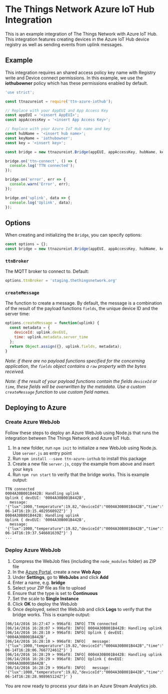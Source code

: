 # The Things Network Azure IoT Hub Integration

This is an example integration of The Things Network with Azure IoT Hub. This integration features creating devices in the Azure IoT Hub device registry as well as sending events from uplink messages.

## Example

This integration requires an shared access policy key name with Registry write and Device connect permissions. In this example, we use the **iothubowner** policy which has these permissions enabled by default.

```js
'use strict';

const ttnazureiot = require('ttn-azure-iothub');

// Replace with your AppEUI and App Access Key
const appEUI = '<insert AppEUI>';
const appAccessKey = '<insert App Access Key>';

// Replace with your Azure IoT Hub name and key
const hubName = '<insert hub name>';
const keyName = 'iothubowner';
const key = '<insert key>';

const bridge = new ttnazureiot.Bridge(appEUI, appAccessKey, hubName, keyName, key);

bridge.on('ttn-connect', () => {
  console.log('TTN connected');
});

bridge.on('error', err => {
  console.warn('Error', err);
});

bridge.on('uplink', data => {
  console.log('Uplink', data);
});
```

## Options

When creating and initializing the `Bridge`, you can specify options:

```js
const options = {};
const bridge = new ttnazureiot.Bridge(appEUI, appAccessKey, hubName, keyName, key, options);
```

### `ttnBroker`

The MQTT broker to connect to. Default:

```js
options.ttnBroker = 'staging.thethingsnetwork.org'
```

### `createMessage`

The function to create a message. By default, the message is a combination of the result of the payload functions `fields`, the unique device ID and the server time:

```js
options.createMessage = function(uplink) {
  const metadata = {
    deviceId: uplink.devEUI,
    time: uplink.metadata.server_time
  };
  return Object.assign({}, uplink.fields, metadata);
}
```

*Note: if there are no payload functions specified for the concerning application, the `fields` object contains a `raw` property with the bytes received.*

*Note: if the result of your payload functions contain the fields `deviceId` or `time`, these fields will be overwritten by the metadata. Use a custom `createMessage` function to use custom field names.*

## Deploying to Azure

### Create Azure WebJob

Follow these steps to deploy an Azure WebJob using Node.js that runs the integration between The Things Network and Azure IoT Hub.

1. In a new folder, run `npm init` to initialize a new WebJob using Node.js. Use `server.js` as entry point
2. Run `npm install --save ttn-azure-iothub` to install this package
3. Create a new file `server.js`, copy the example from above and insert your keys
4. Run `npm run start` to verify that the bridge works. This is example output:
```
TTN connected
0004A30B001B442B: Handling uplink
Uplink { devEUI: '0004A30B001B442B',
  message: '{"lux":1000,"temperature":19.82,"deviceId":"0004A30B001B442B","time":"2016-06-14T16:19:15.402956092Z"}' }
0004A30B001B442B: Handling uplink
Uplink { devEUI: '0004A30B001B442B',
  message: '{"lux":1000,"temperature":19.82,"deviceId":"0004A30B001B442B","time":"2016-06-14T16:19:37.546601639Z"}' }
...
```

### Deploy Azure WebJob

1. Compress the WebJob files (including the `node_modules` folder) as ZIP file
2. In the [Azure Portal](https://portal.azure.com), create a new **Web App**
3. Under **Settings**, go to **WebJobs** and click **Add**
4. Enter a name, e.g. **bridge**
5. Select your ZIP file as file to upload
6. Ensure that the type is set to **Continuous**
7. Set the scale to **Single Instance**
8. Click **OK** to deploy the WebJob
9. Once deployed, select the WebJob and click **Logs** to verify that the bridge works. This is example output:
```
[06/14/2016 16:27:47 > 996af8: INFO] TTN connected
[06/14/2016 16:28:07 > 996af8: INFO] 0004A30B001B442B: Handling uplink
[06/14/2016 16:28:10 > 996af8: INFO] Uplink { devEUI: '0004A30B001B442B',
[06/14/2016 16:28:10 > 996af8: INFO]   message: '{"lux":1000,"temperature":19.82,"deviceId":"0004A30B001B442B","time":"2016-06-14T16:28:06.766772461Z"}' }
[06/14/2016 16:28:29 > 996af8: INFO] 0004A30B001B442B: Handling uplink
[06/14/2016 16:28:29 > 996af8: INFO] Uplink { devEUI: '0004A30B001B442B',
[06/14/2016 16:28:29 > 996af8: INFO]   message: '{"lux":1000,"temperature":19.82,"deviceId":"0004A30B001B442B","time":"2016-06-14T16:28:28.908965124Z"}' }
```

You are now ready to process your data in an Azure Stream Analytics job.